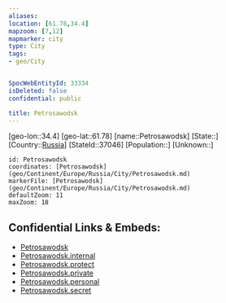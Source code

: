 ```yaml
---
aliases: 
location: [61.78,34.4]
mapzoom: [7,12] 
mapmarker: city 
type: City
tags:
- geo/City


SpocWebEntityId: 33334
isDeleted: false
confidential: public

title: Petrosawodsk
---
```

[geo-lon::34.4]
[geo-lat::61.78]
[name::Petrosawodsk]
[State::]
[Country::[Russia](geo/Continent/Europe/Russia.md)]
[StateId::37046]
[Population::]
[Unknown::]


```leaflet
id: Petrosawodsk
coordinates: [Petrosawodsk](geo/Continent/Europe/Russia/City/Petrosawodsk.md)
markerFile: [Petrosawodsk](geo/Continent/Europe/Russia/City/Petrosawodsk.md)
defaultZoom: 11 
maxZoom: 18
```


## Confidential Links & Embeds: 
- [Petrosawodsk](../../../../../../_public/geo/Continent/Europe/Russia/City/Petrosawodsk.md) 
- [Petrosawodsk.internal](../../../../../../_internal/geo/Continent/Europe/Russia/City/Petrosawodsk.internal.md) 
- [Petrosawodsk.protect](../../../../../../_protect/geo/Continent/Europe/Russia/City/Petrosawodsk.protect.md) 
- [Petrosawodsk.private](../../../../../../_private/geo/Continent/Europe/Russia/City/Petrosawodsk.private.md) 
- [Petrosawodsk.personal](../../../../../../_personal/geo/Continent/Europe/Russia/City/Petrosawodsk.personal.md) 
- [Petrosawodsk.secret](../../../../../../_secret/geo/Continent/Europe/Russia/City/Petrosawodsk.secret.md) 
